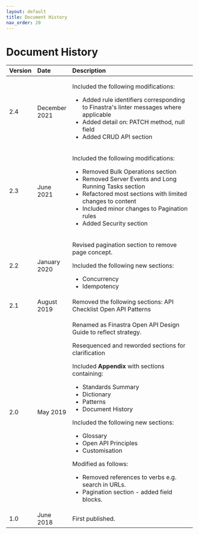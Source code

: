 ```yaml
---
layout: default
title: Document History
nav_order: 20
---
```


# Document History

<!-- ## Document History -->

<table>
<colgroup>
<col style="width: 10%" />
<col style="width: 17%" />
<col style="width: 71%" />
</colgroup>
  
<thead>
<tr class="header">
<th style="text-align: left;">Version</th>
<th style="text-align: left;">Date</th>
<th style="text-align: left;">Description</th>
</tr>
</thead>

<tbody>

<tr>
<td style="text-align: left;">2.4</td>
<td style="text-align: left;">December 2021</td>
<td style="text-align: left;"><p>Included the following modifications:</p>
<ul>
<li>Added rule identifiers corresponding to Finastra's linter messages where applicable</li>
 <li>Added detail on: PATCH method, null field</li>
<li>Added CRUD API section</li>
</ul>
</td>
</tr>
 
<tr>
<td style="text-align: left;">2.3</td>
<td style="text-align: left;">June 2021</td>
<td style="text-align: left;"><p>Included the following modifications:</p>
<ul>
<li>Removed Bulk Operations section</li>
<li>Removed Server Events and Long Running Tasks section</li>
<li>Refactored most sections with limited changes to content</li>
<li>Included minor changes to Pagination rules</li>
<li>Added Security section</li>
</ul>
</td>
</tr>

<tr>
<td style="text-align: left;">2.2</td>
<td style="text-align: left;">January 2020</td>
<td style="text-align: left;"><p>Revised pagination section to remove page concept.</p>
<p>Included the following new sections:</p>
<ul>
<li>Concurrency</li>
<li>Idempotency</li>
</ul></td>
</tr>
<tr class="even">
<td style="text-align: left;">2.1</td>
<td style="text-align: left;">August 2019</td>
<td style="text-align: left;">Removed the following sections: API Checklist Open API Patterns</td>
</tr>

<tr>
<td style="text-align: left;">2.0</td>
<td style="text-align: left;">May 2019</td>
<td style="text-align: left;"><p>Renamed as Finastra Open API Design Guide to reflect strategy.</p>
<p>Resequenced and reworded sections for clarification</p>
<p>Included <strong>Appendix</strong> with sections containing:</p>
<ul>
<li>Standards Summary</li>
<li>Dictionary</li>
<li>Patterns</li>
<li>Document History</li>
</ul>
<p>Included the following new sections:</p>
<ul>
<li>Glossary</li>
<li>Open API Principles</li>
<li>Customisation</li>
</ul>
<p>Modified as follows:</p>
<ul>
<li>Removed references to verbs e.g. search in URLs.</li>
<li>Pagination section - added field blocks.</li>
</ul></td>
</tr>
<tr class="even">
<td style="text-align: left;">1.0</td>
<td style="text-align: left;">June 2018</td>
<td style="text-align: left;">First published.</td>
</tr>

</tbody>

</table>
